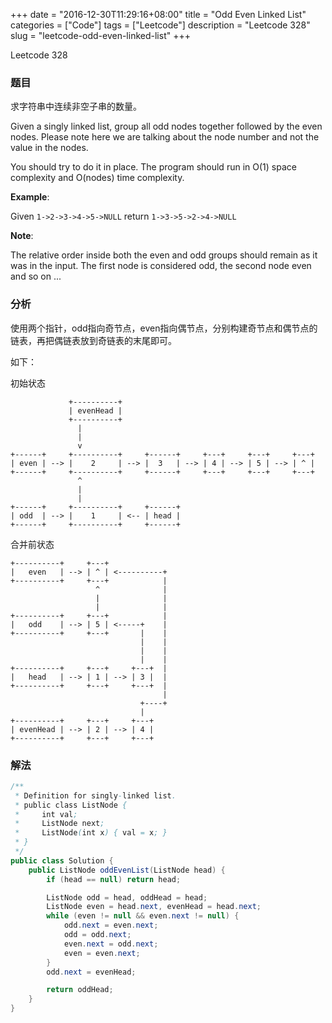 +++
date = "2016-12-30T11:29:16+08:00"
title = "Odd Even Linked List"
categories = ["Code"]
tags = ["Leetcode"]
description = "Leetcode 328"
slug = "leetcode-odd-even-linked-list"
+++


Leetcode 328

### 题目

求字符串中连续非空子串的数量。

Given a singly linked list, group all odd nodes together followed by the even nodes. Please note here we are talking about the node number and not the value in the nodes.

You should try to do it in place. The program should run in O(1) space complexity and O(nodes) time complexity.

__Example__:

Given `1->2->3->4->5->NULL`
return `1->3->5->2->4->NULL`

__Note__:

The relative order inside both the even and odd groups should remain as it was in the input. 
The first node is considered odd, the second node even and so on ...


### 分析

使用两个指针，odd指向奇节点，even指向偶节点，分别构建奇节点和偶节点的链表，再把偶链表放到奇链表的末尾即可。

如下：

初始状态

```
             +----------+
             | evenHead |
             +----------+
               |
               |
               v
+------+     +----------+     +------+     +---+     +---+     +---+
| even | --> |    2     | --> |  3   | --> | 4 | --> | 5 | --> | ^ |
+------+     +----------+     +------+     +---+     +---+     +---+
               ^
               |
               |
+------+     +----------+     +------+
| odd  | --> |    1     | <-- | head |
+------+     +----------+     +------+
```

合并前状态

```
+----------+     +---+
|   even   | --> | ^ | <----------+
+----------+     +---+            |
                   ^              |
                   |              |
                   |              |
+----------+     +---+            |
|   odd    | --> | 5 | <-----+    |
+----------+     +---+       |    |
                             |    |
                             |    |
                             |    |
+----------+     +---+     +---+  |
|   head   | --> | 1 | --> | 3 |  |
+----------+     +---+     +---+  |
                                  |
                             +----+
                             |
+----------+     +---+     +---+
| evenHead | --> | 2 | --> | 4 |
+----------+     +---+     +---+
```

### 解法

```java
/**
 * Definition for singly-linked list.
 * public class ListNode {
 *     int val;
 *     ListNode next;
 *     ListNode(int x) { val = x; }
 * }
 */
public class Solution {
    public ListNode oddEvenList(ListNode head) {
        if (head == null) return head;

        ListNode odd = head, oddHead = head;
        ListNode even = head.next, evenHead = head.next;
        while (even != null && even.next != null) {
            odd.next = even.next;
            odd = odd.next;
            even.next = odd.next;
            even = even.next;
        }
        odd.next = evenHead;

        return oddHead;
    }
}
```